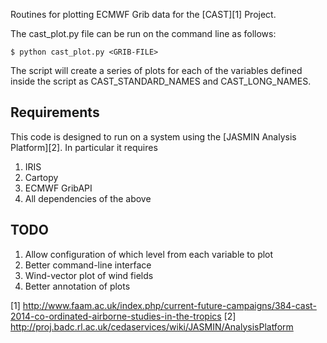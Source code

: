 Routines for plotting ECMWF Grib data for the [CAST][1] Project.

The cast_plot.py file can be run on the command line as follows:
```
$ python cast_plot.py <GRIB-FILE>
```

The script will create a series of plots for each of the variables
defined inside the script as CAST_STANDARD_NAMES and CAST_LONG_NAMES.

## Requirements

This code is designed to run on a system using the [JASMIN Analysis Platform][2].  In particular it requires
 1. IRIS
 2. Cartopy
 3. ECMWF GribAPI
 4. All dependencies of the above

## TODO

 1. Allow configuration of which level from each variable to plot
 2. Better command-line interface
 3. Wind-vector plot of wind fields
 4. Better annotation of plots


[1] http://www.faam.ac.uk/index.php/current-future-campaigns/384-cast-2014-co-ordinated-airborne-studies-in-the-tropics
[2] http://proj.badc.rl.ac.uk/cedaservices/wiki/JASMIN/AnalysisPlatform
